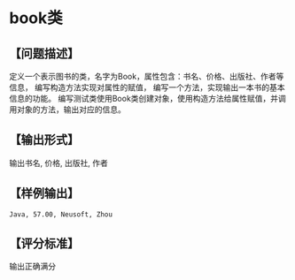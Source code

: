 # book类
## 【问题描述】

定义一个表示图书的类，名字为Book，属性包含：书名、价格、出版社、作者等信息，
编写构造方法实现对属性的赋值，
编写一个方法，实现输出一本书的基本信息的功能。
编写测试类使用Book类创建对象，使用构造方法给属性赋值，并调用对象的方法，输出对应的信息。

## 【输出形式】

输出书名, 价格, 出版社, 作者

## 【样例输出】

```
Java, 57.00, Neusoft, Zhou
```

## 【评分标准】

输出正确满分